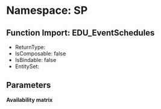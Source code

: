 # Namespace: SP

## Function Import: EDU_EventSchedules

- ReturnType: 
- IsComposable: false
- IsBindable: false
- EntitySet: 

## Parameters

**Availability matrix**

